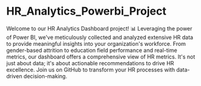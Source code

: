 # HR_Analytics_Powerbi_Project
Welcome to our HR Analytics Dashboard project! 📊 Leveraging the power of Power BI, we've meticulously collected and analyzed extensive HR data to provide meaningful insights into your organization's workforce. From gender-based attrition to education field performance and real-time metrics, our dashboard offers a comprehensive view of HR metrics. It's not just about data; it's about actionable recommendations to drive HR excellence. Join us on GitHub to transform your HR processes with data-driven decision-making.
